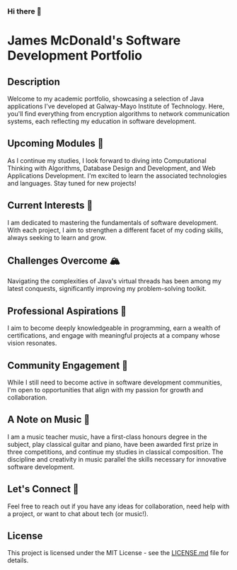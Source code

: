 ### Hi there 👋

# James McDonald's Software Development Portfolio

## Description
Welcome to my academic portfolio, showcasing a selection of Java applications I've developed at Galway-Mayo Institute of Technology. Here, you'll find everything from encryption algorithms to network communication systems, each reflecting my education in software development.

## Upcoming Modules 🌱
As I continue my studies, I look forward to diving into Computational Thinking with Algorithms, Database Design and Development, and Web Applications Development. I'm excited to learn the associated technologies and languages. Stay tuned for new projects!

## Current Interests 🤔
I am dedicated to mastering the fundamentals of software development. With each project, I aim to strengthen a different facet of my coding skills, always seeking to learn and grow.

## Challenges Overcome 🏔️
Navigating the complexities of Java's virtual threads has been among my latest conquests, significantly improving my problem-solving toolkit.

## Professional Aspirations 🎯
I aim to become deeply knowledgeable in programming, earn a wealth of certifications, and engage with meaningful projects at a company whose vision resonates.

## Community Engagement 👐
While I still need to become active in software development communities, I'm open to opportunities that align with my passion for growth and collaboration.

## A Note on Music 🎵
I am a music teacher music, have a first-class honours degree in the subject, play classical guitar and piano, have been awarded first prize in three competitions, and continue my studies in classical composition. The discipline and creativity in music parallel the skills necessary for innovative software development.

## Let's Connect 🤝
Feel free to reach out if you have any ideas for collaboration, need help with a project, or want to chat about tech (or music!).

## License
This project is licensed under the MIT License - see the [LICENSE.md](LICENSE) file for details.
